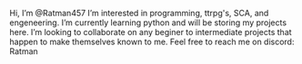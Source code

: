 Hi, I’m @Ratman457
  I’m interested in programming, ttrpg's, SCA, and engeneering.
  I’m currently learning python and will be storing my projects here.
  I’m looking to collaborate on any beginer to intermediate projects that happen to make themselves known to me.
  Feel free to reach me on discord: Ratman

